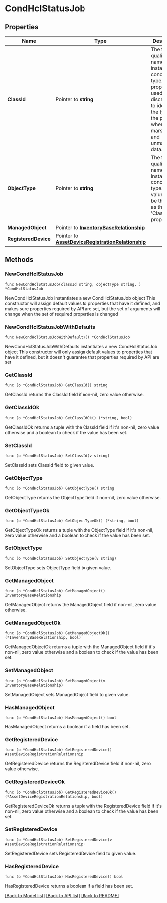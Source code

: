 # CondHclStatusJob

## Properties

Name | Type | Description | Notes
------------ | ------------- | ------------- | -------------
**ClassId** | Pointer to **string** | The fully-qualified name of the instantiated, concrete type. This property is used as a discriminator to identify the type of the payload when marshaling and unmarshaling data. | [default to "cond.HclStatusJob"]
**ObjectType** | Pointer to **string** | The fully-qualified name of the instantiated, concrete type. The value should be the same as the &#39;ClassId&#39; property. | [default to "cond.HclStatusJob"]
**ManagedObject** | Pointer to [**InventoryBaseRelationship**](inventory.Base.Relationship.md) |  | [optional] 
**RegisteredDevice** | Pointer to [**AssetDeviceRegistrationRelationship**](asset.DeviceRegistration.Relationship.md) |  | [optional] 

## Methods

### NewCondHclStatusJob

`func NewCondHclStatusJob(classId string, objectType string, ) *CondHclStatusJob`

NewCondHclStatusJob instantiates a new CondHclStatusJob object
This constructor will assign default values to properties that have it defined,
and makes sure properties required by API are set, but the set of arguments
will change when the set of required properties is changed

### NewCondHclStatusJobWithDefaults

`func NewCondHclStatusJobWithDefaults() *CondHclStatusJob`

NewCondHclStatusJobWithDefaults instantiates a new CondHclStatusJob object
This constructor will only assign default values to properties that have it defined,
but it doesn't guarantee that properties required by API are set

### GetClassId

`func (o *CondHclStatusJob) GetClassId() string`

GetClassId returns the ClassId field if non-nil, zero value otherwise.

### GetClassIdOk

`func (o *CondHclStatusJob) GetClassIdOk() (*string, bool)`

GetClassIdOk returns a tuple with the ClassId field if it's non-nil, zero value otherwise
and a boolean to check if the value has been set.

### SetClassId

`func (o *CondHclStatusJob) SetClassId(v string)`

SetClassId sets ClassId field to given value.


### GetObjectType

`func (o *CondHclStatusJob) GetObjectType() string`

GetObjectType returns the ObjectType field if non-nil, zero value otherwise.

### GetObjectTypeOk

`func (o *CondHclStatusJob) GetObjectTypeOk() (*string, bool)`

GetObjectTypeOk returns a tuple with the ObjectType field if it's non-nil, zero value otherwise
and a boolean to check if the value has been set.

### SetObjectType

`func (o *CondHclStatusJob) SetObjectType(v string)`

SetObjectType sets ObjectType field to given value.


### GetManagedObject

`func (o *CondHclStatusJob) GetManagedObject() InventoryBaseRelationship`

GetManagedObject returns the ManagedObject field if non-nil, zero value otherwise.

### GetManagedObjectOk

`func (o *CondHclStatusJob) GetManagedObjectOk() (*InventoryBaseRelationship, bool)`

GetManagedObjectOk returns a tuple with the ManagedObject field if it's non-nil, zero value otherwise
and a boolean to check if the value has been set.

### SetManagedObject

`func (o *CondHclStatusJob) SetManagedObject(v InventoryBaseRelationship)`

SetManagedObject sets ManagedObject field to given value.

### HasManagedObject

`func (o *CondHclStatusJob) HasManagedObject() bool`

HasManagedObject returns a boolean if a field has been set.

### GetRegisteredDevice

`func (o *CondHclStatusJob) GetRegisteredDevice() AssetDeviceRegistrationRelationship`

GetRegisteredDevice returns the RegisteredDevice field if non-nil, zero value otherwise.

### GetRegisteredDeviceOk

`func (o *CondHclStatusJob) GetRegisteredDeviceOk() (*AssetDeviceRegistrationRelationship, bool)`

GetRegisteredDeviceOk returns a tuple with the RegisteredDevice field if it's non-nil, zero value otherwise
and a boolean to check if the value has been set.

### SetRegisteredDevice

`func (o *CondHclStatusJob) SetRegisteredDevice(v AssetDeviceRegistrationRelationship)`

SetRegisteredDevice sets RegisteredDevice field to given value.

### HasRegisteredDevice

`func (o *CondHclStatusJob) HasRegisteredDevice() bool`

HasRegisteredDevice returns a boolean if a field has been set.


[[Back to Model list]](../README.md#documentation-for-models) [[Back to API list]](../README.md#documentation-for-api-endpoints) [[Back to README]](../README.md)


